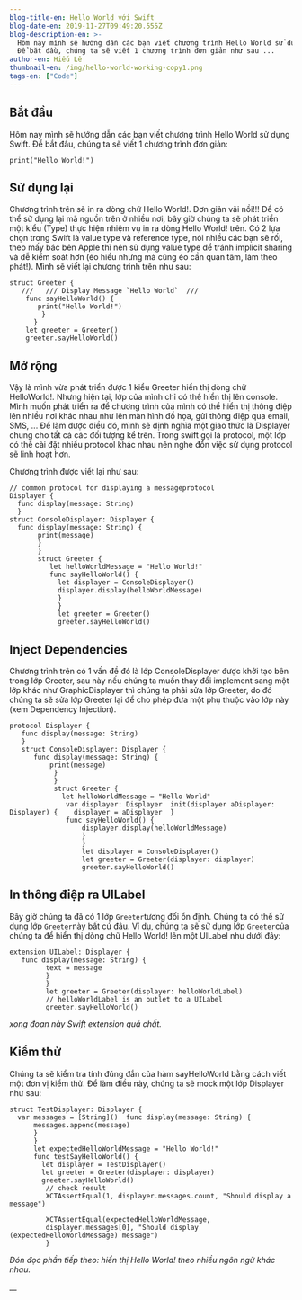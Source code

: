 ```yaml
---
blog-title-en: Hello World với Swift
blog-date-en: 2019-11-27T09:49:20.555Z
blog-description-en: >-
  Hôm nay mình sẽ hướng dẫn các bạn viết chương trình Hello World sử dụng Swift.
  Để bắt đầu, chúng ta sẽ viết 1 chương trình đơn giản như sau ...
author-en: Hiếu Lê
thumbnail-en: /img/hello-world-working-copy1.png
tags-en: ["Code"]
---
```

## Bắt đầu

Hôm nay mình sẽ hướng dẫn các bạn viết chương trình Hello World sử dụng Swift. Để bắt đầu, chúng ta sẽ viết 1 chương trình đơn giản:

```
print("Hello World!")
```

## Sử dụng lại

Chương trình trên sẽ in ra dòng chữ Hello World!. Đơn giản vãi nồi!!! Để có thể sử dụng lại mã nguồn trên ở nhiều nơi, bây giờ chúng ta sẽ phát triển một kiểu (Type) thực hiện nhiệm vụ in ra dòng Hello World! trên. Có 2 lựa chọn trong Swift là value type và reference type, nói nhiều các bạn sẽ rối, theo mấy bác bên Apple thì nên sử dụng value type để tránh implicit sharing và dễ kiểm soát hơn (éo hiểu nhưng mà cũng éo cần quan tâm, làm theo phát!). Mình sẽ viết lại chương trình trên như sau:

```
struct Greeter { 
   ///   /// Display Message `Hello World`  ///  
    func sayHelloWorld() {   
       print("Hello World!") 
        }
      } 
    let greeter = Greeter()
    greeter.sayHelloWorld()
```

## Mở rộng

Vậy là mình vừa phát triển được 1 kiểu Greeter hiển thị dòng chữ HelloWorld!. Nhưng hiện tại, lớp của mình chỉ có thể hiển thị lên console. Mình muốn phát triển ra để chương trình của mình có thể hiển thị thông điệp lên nhiều nơi khác nhau như lên màn hình đồ họa, gửi thông điệp qua email, SMS, ... Để làm được điều đó, mình sẽ định nghĩa một giao thức là Displayer chung cho tất cả các đối tượng kể trên. Trong swift gọi là protocol, một lớp có thể cài đặt nhiều protocol khác nhau nên nghe đồn việc sử dụng protocol sẽ linh hoạt hơn.

Chương trình được viết lại như sau:

```
// common protocol for displaying a messageprotocol 
Displayer {  
  func display(message: String)
  }
struct ConsoleDisplayer: Displayer {  
  func display(message: String) { 
       print(message)  
       }
       }
       struct Greeter { 
          let helloWorldMessage = "Hello World!"  
          func sayHelloWorld() {    
            let displayer = ConsoleDisplayer()    
            displayer.display(helloWorldMessage)  
            }
            }
            let greeter = Greeter()
            greeter.sayHelloWorld()
```

## Inject Dependencies

Chương trình trên có 1 vấn đề đó là lớp ConsoleDisplayer được khởi tạo bên trong lớp Greeter, sau này nếu chúng ta muốn thay đổi implement sang một lớp khác như GraphicDisplayer thì chúng ta phải sửa lớp Greeter, do đó chúng ta sẽ sửa lớp Greeter lại để cho phép đưa một phụ thuộc vào lớp này (xem Dependency Injection).

```
protocol Displayer { 
   func display(message: String)
   }
   struct ConsoleDisplayer: Displayer { 
      func display(message: String) {  
          print(message) 
           }
           }
           struct Greeter {  
             let helloWorldMessage = "Hello World" 
              var displayer: Displayer  init(displayer aDisplayer: Displayer) {    displayer = aDisplayer  }  
              func sayHelloWorld() {  
                  displayer.display(helloWorldMessage)
                  }
                  }
                  let displayer = ConsoleDisplayer()
                  let greeter = Greeter(displayer: displayer)
                  greeter.sayHelloWorld()
```



## In thông điệp ra UILabel

Bây giờ chúng ta đã có 1 lớp `Greeter`tương đối ổn định. Chúng ta có thể sử dụng lớp `Greeter`này bất cứ đâu. Ví dụ, chúng ta sẽ sử dụng lớp `Greeter`của chúng ta để hiển thị dòng chữ Hello World! lên một UILabel như dưới đây:

```
extension UILabel: Displayer { 
   func display(message: String) {
         text = message  
         }
         }
         let greeter = Greeter(displayer: helloWorldLabel) 
         // helloWorldLabel is an outlet to a UILabel
         greeter.sayHelloWorld()
```

_xong đoạn này Swift extension quá chất._

## Kiểm thử

Chúng ta sẽ kiểm tra tính đúng đắn của hàm sayHelloWorld bằng cách viết một đơn vị kiểm thử. Để làm điều này, chúng ta sẽ mock một lớp Displayer như sau:

```
struct TestDisplayer: Displayer {  
  var messages = [String]()  func display(message: String) {  
      messages.append(message)  
      }
      }
      let expectedHelloWorldMessage = "Hello World!"
      func testSayHelloWorld() {  
        let displayer = TestDisplayer()  
        let greeter = Greeter(displayer: displayer)  
        greeter.sayHelloWorld() 
         // check result  
         XCTAssertEqual(1, displayer.messages.count, "Should display a message")
           
         XCTAssertEqual(expectedHelloWorldMessage, 
         displayer.messages[0], "Should display (expectedHelloWorldMessage) message") 
         }
```

_Đón đọc phần tiếp theo: hiển thị Hello World! theo nhiều ngôn ngữ khác nhau._

__
